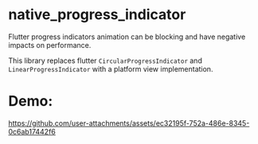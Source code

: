 # native_progress_indicator

Flutter progress indicators animation can be blocking and have negative impacts on performance.

This library replaces flutter `CircularProgressIndicator` and `LinearProgressIndicator` with a platform view implementation.


# Demo:

https://github.com/user-attachments/assets/ec32195f-752a-486e-8345-0c6ab17442f6

